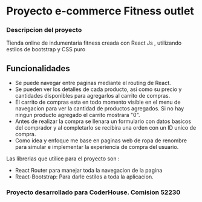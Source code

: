 # Proyecto e-commerce Fitness outlet 

### Descripcion del proyecto
Tienda online de indumentaria fitness creada con React Js , utilizando estilos de bootstrap y CSS puro
## Funcionalidades 
- Se puede navegar entre paginas mediante el routing de React.
- Se pueden ver los detalles de cada producto, asi como su precio y cantidades disponibles para agregarlos al carrito de compras.
- El carrito de compras esta en todo momento visible en el menu de navegacion para ver la cantidad de productos agregados. Si no hay ningun producto agregado el carrito mostrara "0".
- Antes de realizar la compra se llenara un formulario con datos basicos del comprador y al completarlo se recibira una orden con un ID unico de compra.
- Como idea y enfoque me base en paginas web de ropa de renombre para simular e implementar la experiencia de compra del usuario.


Las librerias que utilice para el proyecto son : 
- React Router para manejar toda la navegacion de la pagina
- React-Bootstrap: Para darle estilos a toda la aplicacion.

### Proyecto desarrollado para CoderHouse. Comision 52230